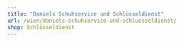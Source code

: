 ```yaml
---
title: "Daniels Schuhservice und Schlüsseldienst"
url: /wien/daniels-schuhservice-und-schluesseldienst/
shop: Schlüsseldienst
---
```

